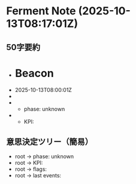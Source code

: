 # Ferment Note (2025-10-13T08:17:01Z)

## 50字要約
- # Beacon
- 2025-10-13T08:00:01Z
- 
- - phase: unknown
- - KPI:

## 意思決定ツリー（簡易）
- root -> phase: unknown
- root -> KPI:
- root -> flags:
- root -> last events:

